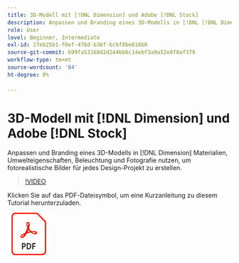 ```yaml
---
title: 3D-Modell mit [!DNL Dimension] und Adobe [!DNL Stock]
description: Anpassen und Branding eines 3D-Modells in [!DNL [!DNL Dimension]] Materialien, Umwelteigenschaften, Beleuchtung und Fotografie nutzen, um fotorealistische Bilder für jedes Design-Projekt zu erstellen
role: User
level: Beginner, Intermediate
exl-id: 27eb25b1-f0ef-478d-b36f-bcbf8be616b0
source-git-commit: b99fa53168d2d2d4bb6c14ebf3a9a52e8f0af379
workflow-type: tm+mt
source-wordcount: '84'
ht-degree: 0%

---
```


# 3D-Modell mit [!DNL Dimension] und Adobe [!DNL Stock]

Anpassen und Branding eines 3D-Modells in [!DNL Dimension] Materialien, Umwelteigenschaften, Beleuchtung und Fotografie nutzen, um fotorealistische Bilder für jedes Design-Projekt zu erstellen.

>[!VIDEO](https://video.tv.adobe.com/v/331005?hidetitle=true)

Klicken Sie auf das PDF-Dateisymbol, um eine Kurzanleitung zu diesem Tutorial herunterzuladen.

[![PDF-Dateisymbol](../assets/acrobat_PDF_96.png)](../quick-reference/SkiptheShootGettheShot.pdf)
